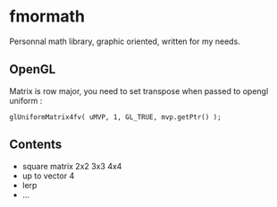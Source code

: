 # fmormath

Personnal math library, graphic oriented, written for my needs.

## OpenGL

Matrix is row major, you need to set transpose when passed to opengl uniform :

    glUniformMatrix4fv( uMVP, 1, GL_TRUE, mvp.getPtr() );


## Contents

* square matrix 2x2 3x3 4x4
* up to vector 4
* lerp
* ...
